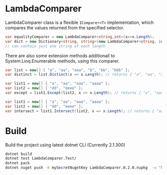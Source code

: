 LambdaComparer
==============

LambdaComparer class is a flexible `IComparer<T>` implementation, which compares the values returned from the specified selector.

````csharp
var equalityComparer = new LambdaComparer<string,int>(x=>x.Length);
var dict = new Dictionary<string, string>(new LambdaComparer<string, int>(x => x.Length));
// can contain just one string of each length
````

There are also some extension methods additionall to System.Linq.Enumerable methods, using this comparer.

````csharp
var list = new[] { "a", "aa", "aaa", "b", "bb", "bbb" };
var distinct = list.Distinct(x => x.Length); // returns { "a", "aa", "aaa" }
````
````csharp
var list1 = new[] { "a", "aa", "aaa", "aaaa" };
var list2 = new[] { "dd", "eeee" };
var except = list1.Except(list2, x => x.Length); // returns { "a", "aaa" }
````
````csharp
var list1 = new[] { "a", "aa", "aaa", "aaaa" };
var list2 = new[] { "dd", "eeee" };
var intersect = list1.Intersect(list2, x => x.Length); // returns { "aa", "aaaa" }
````

Build
=====

Build the project using latest dotnet CLI (Currently 2.1.300)

````bash
dotnet build
dotnet test LambdaComparer.Test/
dotnet pack
dotnet nuget push -k mySecretNugetKey LambdaComparer.0.2.0.nupkg  -s "https://api.nuget.org/v3/index.json"
````